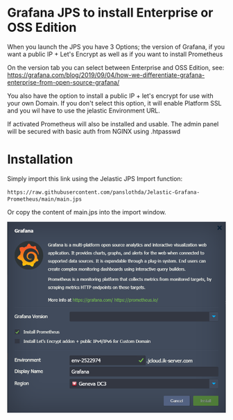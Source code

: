 # Grafana JPS to install Enterprise or OSS Edition

When you launch the JPS you have 3 Options; the version of Grafana, if you want a public IP + Let's Encrypt as well as if you want to install Prometheus

On the version tab you can select between Enterprise and OSS Edition, see:
https://grafana.com/blog/2019/09/04/how-we-differentiate-grafana-enterprise-from-open-source-grafana/

You also have the option to install a public IP + let's encrypt for use with your own Domain.
If you don't select this option, it will enable Platform SSL and you wil have to use the jelastic Environment URL.

If activated Prometheus will also be installed and usable.
The admin panel will be secured with basic auth from NGINX using .htpasswd

# Installation
Simply import this link using the Jelastic JPS Import function:
```
https://raw.githubusercontent.com/panslothda/Jelastic-Grafana-Prometheus/main/main.jps
```

Or copy the content of main.jps into the import window.


![Interface](images/interface.png?raw=true)
